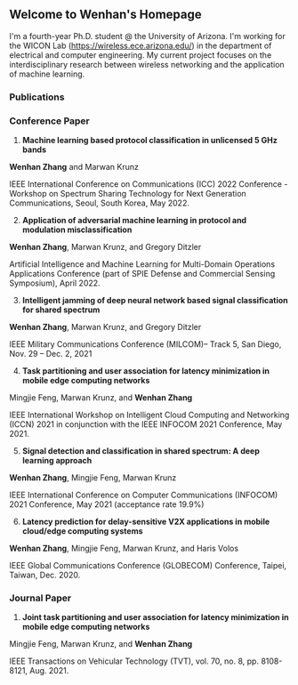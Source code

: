 ## Welcome to Wenhan's Homepage

<!-- You can use the [editor on GitHub](https://github.com/Wenhan2020/wenhan2020.github.io/edit/main/index.md) to maintain and preview the content for your website in Markdown files. -->

<!-- Whenever you commit to this repository, GitHub Pages will run [Jekyll](https://jekyllrb.com/) to rebuild the pages in your site, from the content in your Markdown files. -->

I'm a fourth-year Ph.D. student @ the University of Arizona. I'm working for the WICON Lab (https://wireless.ece.arizona.edu/) in the department of electrical and computer engineering. My current project focuses on the interdisciplinary research between wireless networking and the application of machine learning.
<!-- I'm looking for an internship/full-time job. -->

### Publications

<!-- Markdown is a lightweight and easy-to-use syntax for styling your writing. It includes conventions for

```markdown
Syntax highlighted code block

# Header 1
## Header 2
### Header 3

- Bulleted
- List

1. Numbered
2. List

**Bold** and _Italic_ and `Code` text

[Link](url) and ![Image](src)
```

For more details see [Basic writing and formatting syntax](https://docs.github.com/en/github/writing-on-github/getting-started-with-writing-and-formatting-on-github/basic-writing-and-formatting-syntax). -->

### Conference Paper

1. **Machine learning based protocol classification in unlicensed 5 GHz bands**

**Wenhan Zhang** and Marwan Krunz

IEEE International Conference on Communications (ICC) 2022 Conference - Workshop on Spectrum Sharing Technology for Next Generation Communications, Seoul, South Korea,  May 2022.

2. **Application of adversarial machine learning in protocol and modulation misclassification**

**Wenhan Zhang**, Marwan Krunz, and Gregory Ditzler

Artificial Intelligence and Machine Learning for Multi-Domain Operations Applications Conference (part of SPIE Defense and Commercial Sensing Symposium), April 2022.

3. **Intelligent jamming of deep neural network based signal classification for shared spectrum**

**Wenhan Zhang**, Marwan Krunz, and Gregory Ditzler

IEEE Military Communications Conference (MILCOM)– Track 5, San Diego, Nov. 29 – Dec. 2, 2021

4. **Task partitioning and user association for latency minimization in mobile edge computing networks**

Mingjie Feng, Marwan Krunz, and **Wenhan Zhang**

IEEE International Workshop on Intelligent Cloud Computing and Networking (ICCN) 2021 in conjunction with the IEEE INFOCOM 2021 Conference, May 2021.

5. **Signal detection and classification in shared spectrum: A deep learning approach**

**Wenhan Zhang**, Mingjie Feng, Marwan Krunz

IEEE International Conference on Computer Communications (INFOCOM) 2021 Conference, May 2021 (acceptance rate 19.9%)

6. **Latency prediction for delay-sensitive V2X applications in mobile cloud/edge computing systems**

**Wenhan Zhang**, Mingjie Feng, Marwan Krunz, and Haris Volos

IEEE Global Communications Conference (GLOBECOM) Conference, Taipei, Taiwan, Dec. 2020.


### Journal Paper

1. **Joint task partitioning and user association for latency minimization in mobile edge computing networks**

Mingjie Feng, Marwan Krunz, and **Wenhan Zhang**

IEEE Transactions on Vehicular Technology (TVT), vol. 70, no. 8, pp. 8108-8121, Aug. 2021.
